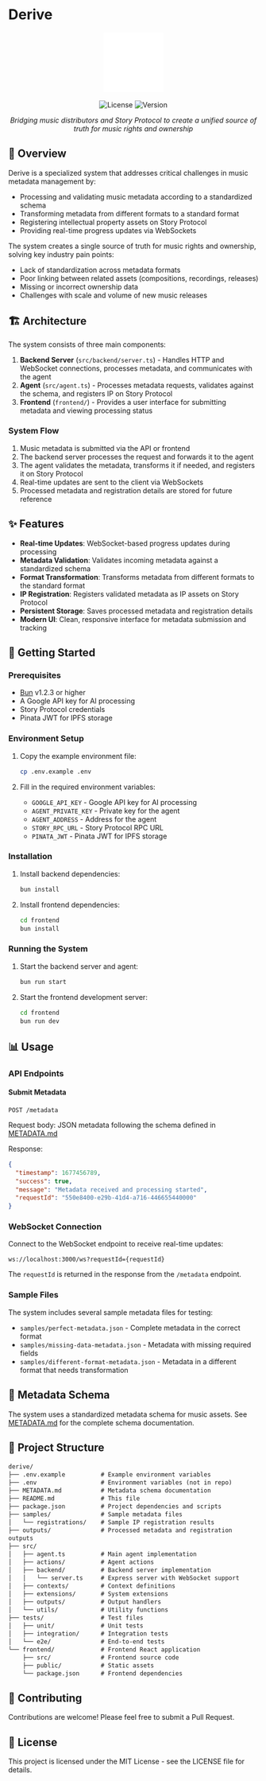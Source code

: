 # Derive

<p align="center">
  <img src="derive.png" alt="Derive Logo" width="120" height="120" />
</p>

<p align="center">
  <img src="https://img.shields.io/badge/license-MIT-blue.svg" alt="License" />
  <img src="https://img.shields.io/badge/version-1.0.0-green.svg" alt="Version" />
</p>

<p align="center">
  <i>Bridging music distributors and Story Protocol to create a unified source of truth for music rights and ownership</i>
</p>

## 📖 Overview

Derive is a specialized system that addresses critical challenges in music metadata management by:

- Processing and validating music metadata according to a standardized schema
- Transforming metadata from different formats to a standard format
- Registering intellectual property assets on Story Protocol
- Providing real-time progress updates via WebSockets

The system creates a single source of truth for music rights and ownership, solving key industry pain points:
- Lack of standardization across metadata formats
- Poor linking between related assets (compositions, recordings, releases)
- Missing or incorrect ownership data
- Challenges with scale and volume of new music releases

## 🏗️ Architecture

The system consists of three main components:

1. **Backend Server** (`src/backend/server.ts`) - Handles HTTP and WebSocket connections, processes metadata, and communicates with the agent
2. **Agent** (`src/agent.ts`) - Processes metadata requests, validates against the schema, and registers IP on Story Protocol
3. **Frontend** (`frontend/`) - Provides a user interface for submitting metadata and viewing processing status

### System Flow

1. Music metadata is submitted via the API or frontend
2. The backend server processes the request and forwards it to the agent
3. The agent validates the metadata, transforms it if needed, and registers it on Story Protocol
4. Real-time updates are sent to the client via WebSockets
5. Processed metadata and registration details are stored for future reference

## ✨ Features

- **Real-time Updates**: WebSocket-based progress updates during processing
- **Metadata Validation**: Validates incoming metadata against a standardized schema
- **Format Transformation**: Transforms metadata from different formats to the standard format
- **IP Registration**: Registers validated metadata as IP assets on Story Protocol
- **Persistent Storage**: Saves processed metadata and registration details
- **Modern UI**: Clean, responsive interface for metadata submission and tracking

## 🚀 Getting Started

### Prerequisites

- [Bun](https://bun.sh) v1.2.3 or higher
- A Google API key for AI processing
- Story Protocol credentials
- Pinata JWT for IPFS storage

### Environment Setup

1. Copy the example environment file:
   ```bash
   cp .env.example .env
   ```

2. Fill in the required environment variables:
   - `GOOGLE_API_KEY` - Google API key for AI processing
   - `AGENT_PRIVATE_KEY` - Private key for the agent
   - `AGENT_ADDRESS` - Address for the agent
   - `STORY_RPC_URL` - Story Protocol RPC URL
   - `PINATA_JWT` - Pinata JWT for IPFS storage

### Installation

1. Install backend dependencies:
   ```bash
   bun install
   ```

2. Install frontend dependencies:
   ```bash
   cd frontend
   bun install
   ```

### Running the System

1. Start the backend server and agent:
   ```bash
   bun run start
   ```

2. Start the frontend development server:
   ```bash
   cd frontend
   bun run dev
   ```

## 📊 Usage

### API Endpoints

#### Submit Metadata

```
POST /metadata
```

Request body: JSON metadata following the schema defined in [METADATA.md](METADATA.md)

Response:
```json
{
  "timestamp": 1677456789,
  "success": true,
  "message": "Metadata received and processing started",
  "requestId": "550e8400-e29b-41d4-a716-446655440000"
}
```

### WebSocket Connection

Connect to the WebSocket endpoint to receive real-time updates:

```
ws://localhost:3000/ws?requestId={requestId}
```

The `requestId` is returned in the response from the `/metadata` endpoint.

### Sample Files

The system includes several sample metadata files for testing:

- `samples/perfect-metadata.json` - Complete metadata in the correct format
- `samples/missing-data-metadata.json` - Metadata with missing required fields
- `samples/different-format-metadata.json` - Metadata in a different format that needs transformation

## 📝 Metadata Schema

The system uses a standardized metadata schema for music assets. See [METADATA.md](METADATA.md) for the complete schema documentation.

## 📁 Project Structure

```
derive/
├── .env.example          # Example environment variables
├── .env                  # Environment variables (not in repo)
├── METADATA.md           # Metadata schema documentation
├── README.md             # This file
├── package.json          # Project dependencies and scripts
├── samples/              # Sample metadata files
│   └── registrations/    # Sample IP registration results
├── outputs/              # Processed metadata and registration outputs
├── src/
│   ├── agent.ts          # Main agent implementation
│   ├── actions/          # Agent actions
│   ├── backend/          # Backend server implementation
│   │   └── server.ts     # Express server with WebSocket support
│   ├── contexts/         # Context definitions
│   ├── extensions/       # System extensions
│   ├── outputs/          # Output handlers
│   └── utils/            # Utility functions
├── tests/                # Test files
│   ├── unit/             # Unit tests
│   ├── integration/      # Integration tests
│   └── e2e/              # End-to-end tests
└── frontend/             # Frontend React application
    ├── src/              # Frontend source code
    ├── public/           # Static assets
    └── package.json      # Frontend dependencies
```

## 🤝 Contributing

Contributions are welcome! Please feel free to submit a Pull Request.

## 📄 License

This project is licensed under the MIT License - see the LICENSE file for details.